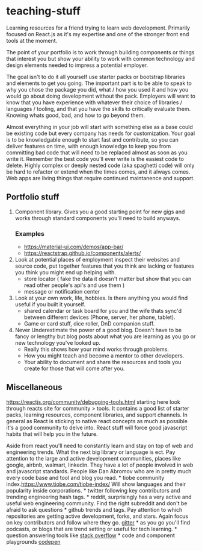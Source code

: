 # teaching-stuff
Learning resources for a friend trying to learn web development. Primarily focused on React.js as it's my expertise and one of the stronger front end tools at the moment.

The point of your portfolio is to work through building components or things that interest you but show your ability to work with common technology and design elements needed to impress a potential employer. 

The goal isn't to do it all yourself use starter packs or bootstrap libraries and elements to get you going. The important part is to be able to speak to why you chose the package you did, what / how you used it and how you would go about doing development without the pack. Employers will want to know that you have experience with whatever their choice of libraries / languages / tooling, and that you have the skills to critically evaluate them. Knowing whats good, bad, and how to go beyond them. 

Almost everything in your job will start with something else as a base could be existing code but every company has needs for customization. Your goal is to be knowledgable enough to start fast and contribute, so you can deliver features on time, with enough knowledge to keep you from committing bad code that will need to be replaced almost as soon as you write it. Remember the best code you'll ever write is the easiest code to delete. Highly complex or deeply nested code (aka spaghetti code) will only be hard to refactor or extend when the times comes, and it always comes. Web apps are living things that require continued maintanence and support.

## Portfolio stuff
1. Component library. Gives you a good starting point for new gigs and works through standard components you'll need to build anyways.
    ### Examples
    * https://material-ui.com/demos/app-bar/
    * https://reactstrap.github.io/components/alerts/
2. Look at potential places of employment inspect their websites and source code, put together features that you think are lacking or features you think you might end up helping with.
    * store locator ( fake the data it doesn't matter but show that you can read other people's api's and use them )
    * message or notification center
3. Look at your own work, life, hobbies. Is there anything you would find useful if you built it yourself.
    * shared calendar or task board for you and the wife thats sync'd between different devices (Phone, server, her phone, tablet).
    * Game or card stuff, dice roller, DnD companion stuff.
4. Never Underestimate the power of a good blog. Doesn't have to be fancy or lengthy but blog posts about what you are learning as you go
or new technology you've looked up. 
    * Really this shows how your mind works through problems.
    * How you might teach and become a mentor to other developers.
    * Your ability to document and share the resources and tools you create for those that will come after you.
    
## Miscellaneous

https://reactjs.org/community/debugging-tools.html starting here look through reacts site for community > tools. It contains a good list of starter packs, learning resources, component libraries, and support channels. In general as React is sticking to native react concepts as much as possible it's a good community to delve into. React stuff will force good javascript habits that will help you in the future.

Aside from react you'll need to constantly learn and stay on top of web and engineering trends. What the next big library or language is ect. Pay attention to the large and active development communities, places like google, airbnb, walmart, linkedin. They have a lot of people involved in web and javascript standards. People like Dan Abromov who are in pretty much every code base and tool and blog you read. 
    * tiobe community index.https://www.tiobe.com/tiobe-index/ Will show languages and their popularity inside corporations.
    * twitter following key contributors and trending engineering hash tags.
    * reddit, surprisingly has a very active and useful web engineering community. Find the right subreddit and don't be afraid to ask questions
    * github trends and tags. Pay attention to which repositories are getting active development, forks, and stars. Again focus on key contributors and follow where they go. [gitter](https://gitter.im/)
    * as you go you'll find podcasts, or blogs that are trend setting or useful for tech learning.
    * question answering tools like [stack overflow](http://www.stackoverflow.com)
    * code and component playgrounds [codepen](https://codepen.io/)
